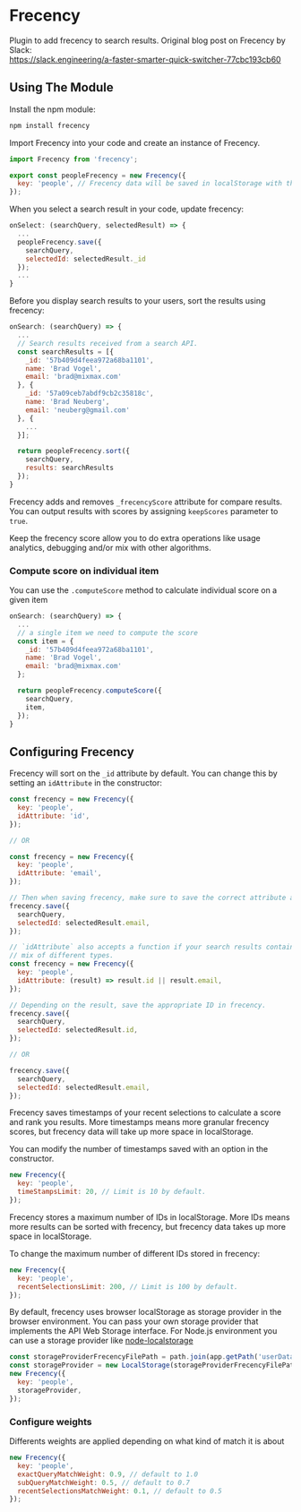 # Frecency

Plugin to add frecency to search results. Original blog post on Frecency by Slack:<br> https://slack.engineering/a-faster-smarter-quick-switcher-77cbc193cb60

## Using The Module

Install the npm module:

```sh
npm install frecency
```

Import Frecency into your code and create an instance of Frecency.

```js
import Frecency from 'frecency';

export const peopleFrecency = new Frecency({
  key: 'people', // Frecency data will be saved in localStorage with the key: 'frecency_people'.
});
```

When you select a search result in your code, update frecency:

```js
onSelect: (searchQuery, selectedResult) => {
  ...
  peopleFrecency.save({
    searchQuery,
    selectedId: selectedResult._id
  });
  ...
}
```

Before you display search results to your users, sort the results using frecency:

```js
onSearch: (searchQuery) => {
  ...
  // Search results received from a search API.
  const searchResults = [{
    _id: '57b409d4feea972a68ba1101',
    name: 'Brad Vogel',
    email: 'brad@mixmax.com'
  }, {
    _id: '57a09ceb7abdf9cb2c35818c',
    name: 'Brad Neuberg',
    email: 'neuberg@gmail.com'
  }, {
    ...
  }];

  return peopleFrecency.sort({
    searchQuery,
    results: searchResults
  });
}
```

Frecency adds and removes `_frecencyScore` attribute for compare results.
You can output results with scores by assigning `keepScores` parameter to `true`.

Keep the frecency score allow you to do extra operations like usage analytics, debugging
and/or mix with other algorithms.

### Compute score on individual item

You can use the `.computeScore` method to calculate individual score on a given item

```js
onSearch: (searchQuery) => {
  ...
  // a single item we need to compute the score
  const item = {
    _id: '57b409d4feea972a68ba1101',
    name: 'Brad Vogel',
    email: 'brad@mixmax.com'
  };

  return peopleFrecency.computeScore({
    searchQuery,
    item,
  });
}
```

## Configuring Frecency

Frecency will sort on the `_id` attribute by default. You can change this by setting an
`idAttribute` in the constructor:

```js
const frecency = new Frecency({
  key: 'people',
  idAttribute: 'id',
});

// OR

const frecency = new Frecency({
  key: 'people',
  idAttribute: 'email',
});

// Then when saving frecency, make sure to save the correct attribute as the selectedId.
frecency.save({
  searchQuery,
  selectedId: selectedResult.email,
});

// `idAttribute` also accepts a function if your search results contain a
// mix of different types.
const frecency = new Frecency({
  key: 'people',
  idAttribute: (result) => result.id || result.email,
});

// Depending on the result, save the appropriate ID in frecency.
frecency.save({
  searchQuery,
  selectedId: selectedResult.id,
});

// OR

frecency.save({
  searchQuery,
  selectedId: selectedResult.email,
});
```

Frecency saves timestamps of your recent selections to calculate a score and rank you results.
More timestamps means more granular frecency scores, but frecency data will take up more
space in localStorage.

You can modify the number of timestamps saved with an option in the constructor.

```js
new Frecency({
  key: 'people',
  timeStampsLimit: 20, // Limit is 10 by default.
});
```

Frecency stores a maximum number of IDs in localStorage. More IDs means more results
can be sorted with frecency, but frecency data takes up more space in localStorage.

To change the maximum number of different IDs stored in frecency:

```js
new Frecency({
  key: 'people',
  recentSelectionsLimit: 200, // Limit is 100 by default.
});
```

By default, frecency uses browser localStorage as storage provider in the browser environment.
You can pass your own storage provider that implements the API Web Storage interface.
For Node.js environment you can use a storage provider like [node-localstorage](https://github.com/lmaccherone/node-localstorage)

```js
const storageProviderFrecencyFilePath = path.join(app.getPath('userData'), 'frecency');
const storageProvider = new LocalStorage(storageProviderFrecencyFilePath);
new Frecency({
  key: 'people',
  storageProvider,
});
```

### Configure weights

Differents weights are applied depending on what kind of match it is about

```js
new Frecency({
  key: 'people',
  exactQueryMatchWeight: 0.9, // default to 1.0
  subQueryMatchWeight: 0.5, // default to 0.7
  recentSelectionsMatchWeight: 0.1, // default to 0.5
});
```

